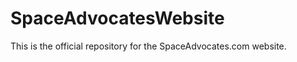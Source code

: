 SpaceAdvocatesWebsite
=====================

This is the official repository for the SpaceAdvocates.com website.
